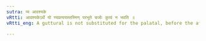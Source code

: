 ```yaml
---
sutra: प्य आवश्यके
vRtti: आवश्यकेऽर्थे यो ण्यप्रत्ययस्तस्मिन् परभूते चजोः कुत्वं न भवति ॥
vRtti_eng: A guttural is not substituted for the palatal, before the affix ण्य, when it means 'to do as absolute necessity'.

---
```

